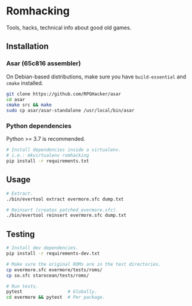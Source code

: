 # Romhacking
Tools, hacks, technical info about good old games.

## Installation
### Asar (65c816 assembler)
On Debian-based distributions, make sure you have `build-essential` and `cmake` installed.
```bash
git clone https://github.com/RPGHacker/asar
cd asar
cmake src && make
sudo cp asar/asar-standalone /usr/local/bin/asar
```

### Python dependencies
Python >= 3.7 is recommended.
```bash
# Install dependencies inside a virtualenv.
# i.e.: mkvirtualenv romhacking
pip install -r requirements.txt
```

## Usage
```bash
# Extract.
./bin/evertool extract evermore.sfc dump.txt

# Reinsert (creates patched_evermore.sfc).
./bin/evertool reinsert evermore.sfc dump.txt
```

## Testing
```bash
# Install dev dependencies.
pip install -r requirements-dev.txt

# Make sure the original ROMs are in the test directories.
cp evermore.sfc evermore/tests/roms/
cp so.sfc starocean/tests/roms/

# Run tests.
pytest                 # Globally.
cd evermore && pytest  # Per package.
```
